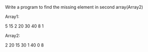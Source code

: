 Write a program to find the missing element in second array(Array2)

Array1:

5 15 2 20 30 40 8 1

Array2:

2 20 15 30 1 40 0 8
